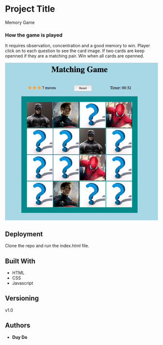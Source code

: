 # Project Title

Memory Game

### How the game is played
It requires observation, concentration and a good memory to win.
Player click on to each question to see the card image.
If two cards are keep openned if they are a matching pair.
Win when all cards are openned.

![memory game](assets/memory.png "Memory Game")

## Deployment

Clone the repo and run the index.html file.

## Built With

* HTML
* CSS
* Javascript

## Versioning
v1.0

## Authors

* **Duy Do**


